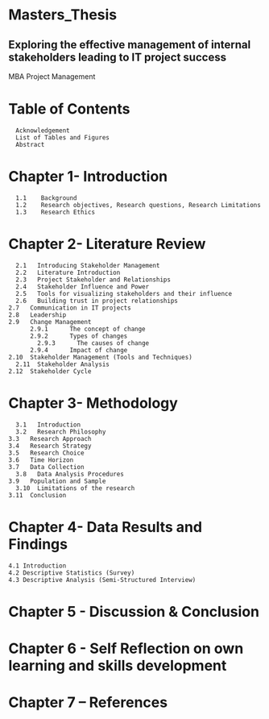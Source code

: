 # Masters_Thesis


## Exploring the effective management of internal stakeholders leading to IT project success 


MBA Project Management 


# Table of Contents 
      Acknowledgement
      List of Tables and Figures
      Abstract
     
# Chapter 1- Introduction
      1.1    Background
      1.2    Research objectives, Research questions, Research Limitations
      1.3    Research Ethics
 
# Chapter 2- Literature Review
      2.1   Introducing Stakeholder Management
      2.2   Literature Introduction 
      2.3   Project Stakeholder and Relationships
      2.4   Stakeholder Influence and Power 
      2.5   Tools for visualizing stakeholders and their influence 
      2.6   Building trust in project relationships 
 	2.7   Communication in IT projects
 	2.8   Leadership
 	2.9   Change Management
 	      2.9.1      The concept of change 
 	      2.9.2      Types of changes
            2.9.3      The causes of change
 	      2.9.4      Impact of change
 	2.10  Stakeholder Management (Tools and Techniques)
      2.11  Stakeholder Analysis 
 	2.12  Stakeholder Cycle
 
# Chapter 3- Methodology
      3.1   Introduction
      3.2   Research Philosophy
 	3.3   Research Approach 
 	3.4   Research Strategy 
 	3.5   Research Choice 
 	3.6   Time Horizon
 	3.7   Data Collection
      3.8   Data Analysis Procedures
 	3.9   Population and Sample 
      3.10  Limitations of the research 
 	3.11  Conclusion
      
# Chapter 4- Data Results and Findings
 	4.1 Introduction 
 	4.2 Descriptive Statistics (Survey)
   	4.3 Descriptive Analysis (Semi-Structured Interview)
 
# Chapter 5 - Discussion & Conclusion
 
# Chapter 6 - Self Reflection on own learning and skills development
 
# Chapter 7 – References
